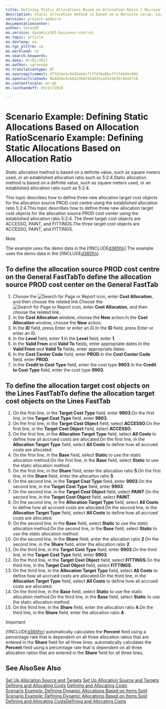 ```yaml
---
title: Defining Static Allocations Based on Allocation Ratio | Microsoft Docs
description: Static allocation method is based on a definite value, such as square meters used, or an established allocation ratio such as 5:2:4.
services: project-madeira
documentationcenter: 
author: SorenGP
ms.service: dynamics365-business-central
ms.topic: article
ms.devlang: na
ms.tgt_pltfrm: na
ms.workload: na
ms.search.keywords: 
ms.date: 07/01/2017
ms.author: sgroespe
ms.translationtype: HT
ms.sourcegitcommit: d7fb34e1c9428a64c71ff47be8bcff174649c00d
ms.openlocfilehash: 8b4d26e3cb8a1364745dd25ca5341635c49a5718
ms.contentlocale: en-gb
ms.lasthandoff: 03/22/2018

---
```

# <a name="scenario-example-defining-static-allocations-based-on-allocation-ratio"></a><span data-ttu-id="77fb1-103">Scenario Example: Defining Static Allocations Based on Allocation Ratio</span><span class="sxs-lookup"><span data-stu-id="77fb1-103">Scenario Example: Defining Static Allocations Based on Allocation Ratio</span></span>
<span data-ttu-id="77fb1-104">Static allocation method is based on a definite value, such as square meters used, or an established allocation ratio such as 5:2:4.</span><span class="sxs-lookup"><span data-stu-id="77fb1-104">Static allocation method is based on a definite value, such as square meters used, or an established allocation ratio such as 5:2:4.</span></span>  

<span data-ttu-id="77fb1-105">This topic describes how to define three new allocation target cost objects for the allocation source PROD cost centre using the established allocation ratio 5:2:4.</span><span class="sxs-lookup"><span data-stu-id="77fb1-105">This topic describes how to define three new allocation target cost objects for the allocation source PROD cost center using the established allocation ratio 5:2:4.</span></span> <span data-ttu-id="77fb1-106">The three target cost objects are ACCESSO, PAINT, and FITTINGS.</span><span class="sxs-lookup"><span data-stu-id="77fb1-106">The three target cost objects are ACCESSO, PAINT, and FITTINGS.</span></span>  

> [!NOTE]  
>  <span data-ttu-id="77fb1-107">The example uses the demo data in the [!INCLUDE[d365fin](includes/d365fin_md.md)].</span><span class="sxs-lookup"><span data-stu-id="77fb1-107">The example uses the demo data in the [!INCLUDE[d365fin](includes/d365fin_md.md)].</span></span>  

## <a name="to-define-the-allocation-source-prod-cost-center-on-the-general-fasttab"></a><span data-ttu-id="77fb1-108">To define the allocation source PROD cost centre on the General FastTab</span><span class="sxs-lookup"><span data-stu-id="77fb1-108">To define the allocation source PROD cost center on the General FastTab</span></span>  

1.  <span data-ttu-id="77fb1-109">Choose the ![Search for Page or Report](media/ui-search/search_small.png "Search for Page or Report icon") icon, enter **Cost Allocation**, and then choose the related link.</span><span class="sxs-lookup"><span data-stu-id="77fb1-109">Choose the ![Search for Page or Report](media/ui-search/search_small.png "Search for Page or Report icon") icon, enter **Cost Allocation**, and then choose the related link.</span></span>  
2.  <span data-ttu-id="77fb1-110">In the **Cost Allocation** window, choose the **New** action.</span><span class="sxs-lookup"><span data-stu-id="77fb1-110">In the **Cost Allocation** window, choose the **New** action.</span></span>  
3.  <span data-ttu-id="77fb1-111">In the **ID** field, press Enter or enter an ID.</span><span class="sxs-lookup"><span data-stu-id="77fb1-111">In the **ID** field, press Enter or enter an ID.</span></span>  
4.  <span data-ttu-id="77fb1-112">In the **Level** field, enter **1**.</span><span class="sxs-lookup"><span data-stu-id="77fb1-112">In the **Level** field, enter **1**.</span></span>  
5.  <span data-ttu-id="77fb1-113">In the **Valid From** and **Valid To** fields, enter appropriate dates.</span><span class="sxs-lookup"><span data-stu-id="77fb1-113">In the **Valid From** and **Valid To** fields, enter appropriate dates.</span></span>  
6.  <span data-ttu-id="77fb1-114">In the **Cost Center Code** field, enter **PROD**.</span><span class="sxs-lookup"><span data-stu-id="77fb1-114">In the **Cost Center Code** field, enter **PROD**.</span></span>  
7.  <span data-ttu-id="77fb1-115">In the **Credit to Cost Type** field, enter the cost type **9903**.</span><span class="sxs-lookup"><span data-stu-id="77fb1-115">In the **Credit to Cost Type** field, enter the cost type **9903**.</span></span>  

## <a name="to-define-the-allocation-target-cost-objects-on-the-lines-fasttab"></a><span data-ttu-id="77fb1-116">To define the allocation target cost objects on the Lines FastTab</span><span class="sxs-lookup"><span data-stu-id="77fb1-116">To define the allocation target cost objects on the Lines FastTab</span></span>  

1.  <span data-ttu-id="77fb1-117">On the first line, in the **Target Cost Type** field, enter **9903**.</span><span class="sxs-lookup"><span data-stu-id="77fb1-117">On the first line, in the **Target Cost Type** field, enter **9903**.</span></span>  
2.  <span data-ttu-id="77fb1-118">On the first line, in the **Target Cost Object** field, select **ACCESSO**.</span><span class="sxs-lookup"><span data-stu-id="77fb1-118">On the first line, in the **Target Cost Object** field, select **ACCESSO**.</span></span>  
3.  <span data-ttu-id="77fb1-119">On the first line, in the **Allocation Target Type** field, select **All Costs** to define how all accrued costs are allocated.</span><span class="sxs-lookup"><span data-stu-id="77fb1-119">On the first line, in the **Allocation Target Type** field, select **All Costs** to define how all accrued costs are allocated.</span></span>  
4.  <span data-ttu-id="77fb1-120">On the first line, in the **Base** field, select **Static** to use the static allocation method.</span><span class="sxs-lookup"><span data-stu-id="77fb1-120">On the first line, in the **Base** field, select **Static** to use the static allocation method.</span></span>  
5.  <span data-ttu-id="77fb1-121">On the first line, in the **Share** field, enter the allocation ratio **5**.</span><span class="sxs-lookup"><span data-stu-id="77fb1-121">On the first line, in the **Share** field, enter the allocation ratio **5**.</span></span>  
6.  <span data-ttu-id="77fb1-122">On the second line, in the **Target Cost Type** field, enter **9903**.</span><span class="sxs-lookup"><span data-stu-id="77fb1-122">On the second line, in the **Target Cost Type** field, enter **9903**.</span></span>  
7.  <span data-ttu-id="77fb1-123">On the second line, in the **Target Cost Object** field, select **PAINT**.</span><span class="sxs-lookup"><span data-stu-id="77fb1-123">On the second line, in the **Target Cost Object** field, select **PAINT**.</span></span>  
8.  <span data-ttu-id="77fb1-124">On the second line, in the **Allocation Target Type** field, select **All Costs** to define how all accrued costs are allocated.</span><span class="sxs-lookup"><span data-stu-id="77fb1-124">On the second line, in the **Allocation Target Type** field, select **All Costs** to define how all accrued costs are allocated.</span></span>  
9. <span data-ttu-id="77fb1-125">On the second line, in the **Base** field, select **Static** to use the static allocation method.</span><span class="sxs-lookup"><span data-stu-id="77fb1-125">On the second line, in the **Base** field, select **Static** to use the static allocation method.</span></span>  
10. <span data-ttu-id="77fb1-126">On the second line, in the **Share** field, enter the allocation ratio **2**.</span><span class="sxs-lookup"><span data-stu-id="77fb1-126">On the second line, in the **Share** field, enter the allocation ratio **2**.</span></span>  
11. <span data-ttu-id="77fb1-127">On the third line, in the **Target Cost Type** field, enter **9903**.</span><span class="sxs-lookup"><span data-stu-id="77fb1-127">On the third line, in the **Target Cost Type** field, enter **9903**.</span></span>  
12. <span data-ttu-id="77fb1-128">On the third line, in the **Target Cost Object** field, select **FITTINGS**.</span><span class="sxs-lookup"><span data-stu-id="77fb1-128">On the third line, in the **Target Cost Object** field, select **FITTINGS**.</span></span>  
13. <span data-ttu-id="77fb1-129">On the third line, in the **Allocation Target Type** field, select **All Costs** to define how all accrued costs are allocated.</span><span class="sxs-lookup"><span data-stu-id="77fb1-129">On the third line, in the **Allocation Target Type** field, select **All Costs** to define how all accrued costs are allocated.</span></span>  
14. <span data-ttu-id="77fb1-130">On the third line, in the **Base** field, select **Static** to use the static allocation method.</span><span class="sxs-lookup"><span data-stu-id="77fb1-130">On the third line, in the **Base** field, select **Static** to use the static allocation method.</span></span>  
15. <span data-ttu-id="77fb1-131">On the third line, in the **Share** field, enter the allocation ratio **4**.</span><span class="sxs-lookup"><span data-stu-id="77fb1-131">On the third line, in the **Share** field, enter the allocation ratio **4**.</span></span>  

> [!IMPORTANT]  
>  [!INCLUDE[d365fin](includes/d365fin_md.md)]<span data-ttu-id="77fb1-132"> automatically calculates the **Percent** field using a percentage rate that is dependent on all three allocation ratios that are entered in the **Share** field for all three lines.</span><span class="sxs-lookup"><span data-stu-id="77fb1-132"> automatically calculates the **Percent** field using a percentage rate that is dependent on all three allocation ratios that are entered in the **Share** field for all three lines.</span></span>  

## <a name="see-also"></a><span data-ttu-id="77fb1-133">See Also</span><span class="sxs-lookup"><span data-stu-id="77fb1-133">See Also</span></span>  
<span data-ttu-id="77fb1-134">[Set Up Allocation Source and Targets](finance-how-to-set-up-allocation-source-and-targets.md) </span><span class="sxs-lookup"><span data-stu-id="77fb1-134">[Set Up Allocation Source and Targets](finance-how-to-set-up-allocation-source-and-targets.md) </span></span>  
<span data-ttu-id="77fb1-135">[Defining and Allocating Costs](finance-define-and-allocate-costs.md) </span><span class="sxs-lookup"><span data-stu-id="77fb1-135">[Defining and Allocating Costs](finance-define-and-allocate-costs.md) </span></span>  
<span data-ttu-id="77fb1-136">[Scenario Example: Defining Dynamic Allocations Based on Items Sold](finance-scenario-example-defining-dynamic-allocations-based-on-items-sold.md) </span><span class="sxs-lookup"><span data-stu-id="77fb1-136">[Scenario Example: Defining Dynamic Allocations Based on Items Sold](finance-scenario-example-defining-dynamic-allocations-based-on-items-sold.md) </span></span>  
[<span data-ttu-id="77fb1-137">Defining and Allocating Costs</span><span class="sxs-lookup"><span data-stu-id="77fb1-137">Defining and Allocating Costs</span></span>](finance-define-and-allocate-costs.md)

